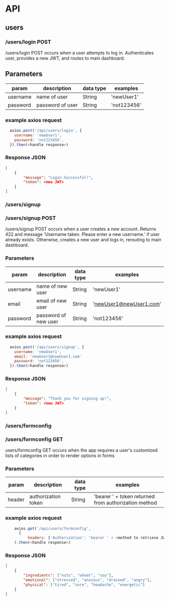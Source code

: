 # API

## users

### /users/login POST
/users/login POST occurs when a user attempts to log in. Authenticates user, provides a new JWT, and routes to main dashboard.

## Parameters
| param |   description   | data type | examples |
|------------|-----------|------------|-----------|
| username |  name of user | String |'newUser1' |
| password |  password of user | String | 'not123456' |

### example axios request
```javascript
  axios.post('/api/users/login', {
    username: 'newUser1',
    password: 'not123456',
  }).then(<handle response>)
```

### Response JSON
```JSON
[
    {
        "message": "Login Successful!",
        "token": <new JWT>
    }
]
```

### /users/signup

### /users/signup POST
/users/signup POST occurs when a user creates a new account. Returns 422 and message 'Username taken. Please enter a new username.' if user already exists. Otherwise, creates a new user and logs in, rerouting to main dashboard.

### Parameters
| param |   description   | data type | examples |
|------------|-----------|------------|-----------|
| username |  name of new user | String |'newUser1' |
| email | email of new user | String | 'newUser1@newUser1.com'|
| password |  password of new user | String | 'not123456' |

### example axios request
```javascript
  axios.post('/api/users/signup', {
    username: 'newUser1',
    email: 'newUser1@newUser1.com'
    password: 'not123456',
  }).then(<handle response>)
```

### Response JSON
```JSON
[
    {
        "message": "Thank you for signing up!",
        "token": <new JWT>
    }
]
```

### /users/formconfig

### /users/formconfig GET
users/formconfig GET occurs when the app requires a user's customized lists of categories in order to render options in forms

### Parameters
| param |   description   | data type | examples |
|------------|-----------|------------|-----------|
| header | authorization token | String |'bearer ' + token returned from authorization method |

### example axios request
```javascript
    axios.get('/api/users/formconfig',
      {
          headers: {'Authorization': 'bearer ' + <method to retrieve JWT>}}
    ).then(<handle response>)
```

### Response JSON
```JSON
[
    {
        "ingredients": ["nuts", "wheat", "soy"],
        "emotional": ["stressed", "anxious", "drained", "angry"],
        "physical": ["tired", "sore", "headache", "energetic"]
    }
]
```

